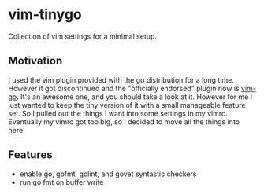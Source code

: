 # vim-tinygo

Collection of vim settings for a minimal setup.

## Motivation

I used the vim plugin provided with the go distribution for a long time.
However it got discontinued and the "officially endorsed" plugin now is
[vim-go][vim_go]. It's an awesome one, and you should take a look at it.
However for me I just wanted to keep the tiny version of it with a small
manageable feature set. So I pulled out the things I want into some settings
in my vimrc. Eventually my vimrc got too big, so I decided to move all the
things into here.

## Features
- enable go, gofmt, golint, and govet syntastic checkers
- run go fmt on buffer write

[vim_go]: https://github.com/fatih/vim-go
